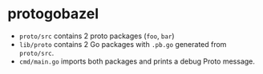# protogobazel

* `proto/src` contains 2 proto packages (`foo`, `bar`)
* `lib/proto` contains 2 Go packages with `.pb.go` generated from `proto/src`.
* `cmd/main.go` imports both packages and prints a debug Proto message.
